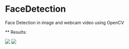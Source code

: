 # FaceDetection

Face Detection in image and webcam video using OpenCV

** Results:

<image src = "images/CR7_1.PNG">
<image src = "images/GoT_1.PNG">
